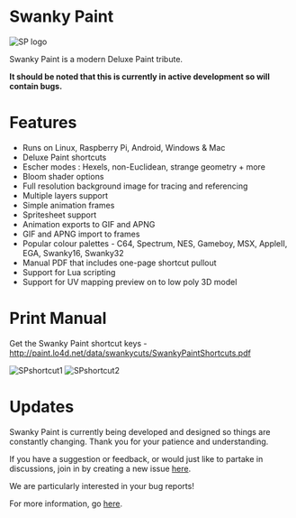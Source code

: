 # Swanky Paint

![SP logo](http://dime.lo4d.net/data/swankylogo/swankylogo.png)

Swanky Paint is a modern Deluxe Paint tribute.

**It should be noted that this is currently in active development so will contain bugs.**


Features
===================

- Runs on Linux, Raspberry Pi, Android, Windows & Mac
- Deluxe Paint shortcuts
- Escher modes : Hexels, non-Euclidean, strange geometry + more
- Bloom shader options
- Full resolution background image for tracing and referencing
- Multiple layers support
- Simple animation frames
- Spritesheet support
- Animation exports to GIF and APNG
- GIF and APNG import to frames
- Popular colour palettes - C64, Spectrum, NES, Gameboy, MSX, AppleII, EGA, Swanky16, Swanky32
- Manual PDF that includes one-page shortcut pullout
- Support for Lua scripting
- Support for UV mapping preview on to low poly 3D model
 

Print Manual
===================

Get the Swanky Paint shortcut keys - http://paint.lo4d.net/data/swankycuts/SwankyPaintShortcuts.pdf

![SPshortcut1](http://dime.lo4d.net/data/swankyshortcut/swankyshortcut1.png) ![SPshortcut2](http://dime.lo4d.net/data/swankyshortcut/swankyshortcut2.png)


Updates
===================

Swanky Paint is currently being developed and designed so things are constantly changing. Thank you for your patience and understanding.

If you have a suggestion or feedback, or would just like to partake in discussions, join in by creating a new issue [here](https://github.com/xriss/swankypaint/issues).

We are particularly interested in your bug reports!

For more information, go [here](http://dime.lo4d.net/dl/swpaint).

